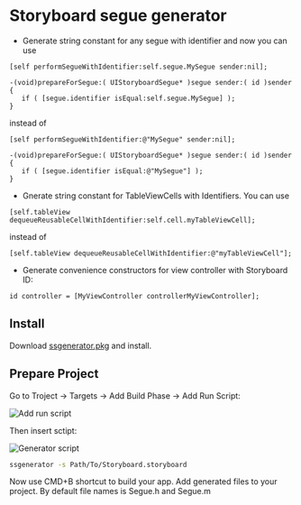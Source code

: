 Storyboard segue generator
==========================

* Generate string constant for any segue with identifier and now you can use
```
[self performSegueWithIdentifier:self.segue.MySegue sender:nil];
```
```
-(void)prepareForSegue:( UIStoryboardSegue* )segue sender:( id )sender {
   if ( [segue.identifier isEqual:self.segue.MySegue] );
}
```
instead of
```
[self performSegueWithIdentifier:@"MySegue" sender:nil];
```
```
-(void)prepareForSegue:( UIStoryboardSegue* )segue sender:( id )sender {
   if ( [segue.identifier isEqual:@"MySegue"] );
}
```
* Gnerate string constant for TableViewCells with Identifiers. You can use
```
[self.tableView dequeueReusableCellWithIdentifier:self.cell.myTableViewCell];
```
instead of
```
[self.tableView dequeueReusableCellWithIdentifier:@"myTableViewCell"];
```

* Generate convenience constructors for view controller with Storyboard ID:
```
id controller = [MyViewController controllerMyViewController];
```

Install
-------

Download [ssgenerator.pkg](https://bitbucket.org/nut_code_monkey/ssgenerator/downloads/ssgenerator.pkg) and install.

Prepare Project
---------------

Go to Troject -> Targets -> Add Build Phase -> Add Run Script:

![Add run script](https://bitbucket.org/nut_code_monkey/ssgenerator/downloads/add_run_script.png "Add run script")

Then insert sctipt:

![Generator script](https://bitbucket.org/nut_code_monkey/ssgenerator/downloads/generator_script.png "Generator script")

```bash 
ssgenerator -s Path/To/Storyboard.storyboard
```

Now use CMD+B shortcut to build your app. Add generated files to your project. By default file names is <Storyboard>Segue.h and <Storyboard>Segue.m
